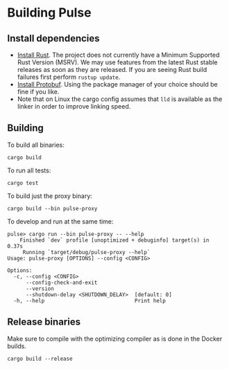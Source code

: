 # Building Pulse

## Install dependencies

* [Install Rust](https://www.rust-lang.org/tools/install). The project does not currently have a
  Minimum Supported Rust Version (MSRV). We may use features from the latest Rust stable releases
  as soon as they are released. If you are seeing Rust build failures first perform `rustup update`.
* [Install Protobuf](https://github.com/protocolbuffers/protobuf/releases). Using the package
  manager of your choice should be fine if you like.
* Note that on Linux the cargo config assumes that `lld` is available as the linker in order to
  improve linking speed.

## Building

To build all binaries:

```
cargo build
```

To run all tests:

```
cargo test
```

To build just the proxy binary:

```
cargo build --bin pulse-proxy
```

To develop and run at the same time:

```
pulse> cargo run --bin pulse-proxy -- --help
    Finished `dev` profile [unoptimized + debuginfo] target(s) in 0.37s
     Running `target/debug/pulse-proxy --help`
Usage: pulse-proxy [OPTIONS] --config <CONFIG>

Options:
  -c, --config <CONFIG>
      --config-check-and-exit
      --version
      --shutdown-delay <SHUTDOWN_DELAY>  [default: 0]
  -h, --help                             Print help
```

## Release binaries

Make sure to compile with the optimizing compiler as is done in the Docker builds.

```
cargo build --release
```
